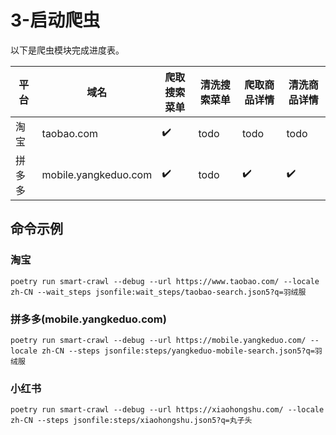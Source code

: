 # 3-启动爬虫

以下是爬虫模块完成进度表。

| 平台   | 域名                 | 爬取搜索菜单 | 清洗搜索菜单 | 爬取商品详情 | 清洗商品详情 |
| ------ | -------------------- | ------------ | ------------ | ------------ | ------------ |
| 淘宝   | taobao.com           | ✔️           | todo         | todo         | todo         |
| 拼多多 | mobile.yangkeduo.com | ✔️           | todo         | ✔️           | ✔️           |

## 命令示例

### 淘宝

```shell
poetry run smart-crawl --debug --url https://www.taobao.com/ --locale zh-CN --wait_steps jsonfile:wait_steps/taobao-search.json5?q=羽绒服
```

### 拼多多(mobile.yangkeduo.com)

```shell
poetry run smart-crawl --debug --url https://mobile.yangkeduo.com/ --locale zh-CN --steps jsonfile:steps/yangkeduo-mobile-search.json5?q=羽绒服
```

### 小红书

```shell
poetry run smart-crawl --debug --url https://xiaohongshu.com/ --locale zh-CN --steps jsonfile:steps/xiaohongshu.json5?q=丸子头
```
